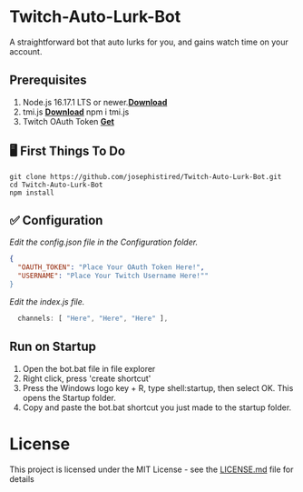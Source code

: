 # Twitch-Auto-Lurk-Bot

A straightforward bot that auto lurks for you, and gains watch time on your account.

## Prerequisites

1. Node.js 16.17.1 LTS or newer.**[Download](https://nodejs.org/en/)**
2. tmi.js **[Download](https://tmijs.com)** npm i tmi.js
3. Twitch OAuth Token **[Get](https://twitchapps.com/tmi/)**

## 🖥️ First Things To Do

```
git clone https://github.com/josephistired/Twitch-Auto-Lurk-Bot.git
cd Twitch-Auto-Lurk-Bot
npm install
```

## ✅ Configuration

_Edit the config.json file in the Configuration folder._

```json
{
  "OAUTH_TOKEN": "Place Your OAuth Token Here!",
  "USERNAME": "Place Your Twitch Username Here!""
}
```

_Edit the index.js file._

```js
  channels: [ "Here", "Here", "Here" ],
```

## Run on Startup

1. Open the bot.bat file in file explorer
2. Right click, press 'create shortcut'
3. Press the Windows logo key + R, type shell:startup, then select OK. This opens the Startup folder.
4. Copy and paste the bot.bat shortcut you just made to the startup folder.

# License

This project is licensed under the MIT License - see the [LICENSE.md](LICENSE) file for details
